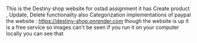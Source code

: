 This is the Destiny shop website for ostad assignment 
it has Create product , Update, Delete functionality also Categorization
implementations of paypal
the website : https://destiny-shop.onrender.com
 though the website is up it is a free service so images can't be seen
 if you run it on your computer locally you can see that

